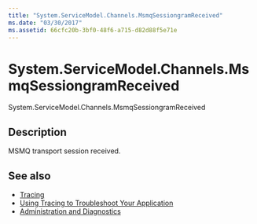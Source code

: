 ```yaml
---
title: "System.ServiceModel.Channels.MsmqSessiongramReceived"
ms.date: "03/30/2017"
ms.assetid: 66cfc20b-3bf0-48f6-a715-d82d88f5e71e
---
```

# System.ServiceModel.Channels.MsmqSessiongramReceived
System.ServiceModel.Channels.MsmqSessiongramReceived  
  
## Description  
 MSMQ transport session received.  
  
## See also

- [Tracing](index.md)
- [Using Tracing to Troubleshoot Your Application](using-tracing-to-troubleshoot-your-application.md)
- [Administration and Diagnostics](../index.md)
